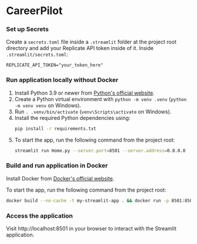# CareerPilot

### Set up Secrets

Create a `secrets.toml` file inside a `.streamlit` folder at the project root directory and add your Replicate API token inside of it. Inside `.streamlit/secrets.toml`:

```
REPLICATE_API_TOKEN="your_token_here"
```

### Run application locally without Docker

1. Install Python 3.9 or newer from [Python's official website](https://www.python.org/downloads/).
2. Create a Python virtual environment with `python -m venv .venv` (`python -m venv venv` on Windows).
3. Run `. .venv/bin/activate` (`venv\Scripts\activate` on Windows).
4. Install the required Python dependencies using:
   ```bash
   pip install -r requirements.txt
   ```
5. To start the app, run the following command from the project root:
   ```bash
   streamlit run Home.py --server.port=8501 --server.address=0.0.0.0
   ```

### Build and run application in Docker

Install Docker from [Docker's official website](https://www.docker.com/products/docker-desktop).

To start the app, run the following command from the project root:

```bash
docker build --no-cache -t my-streamlit-app . && docker run -p 8501:8501 my-streamlit-app
```

### Access the application

Visit http://localhost:8501 in your browser to interact with the Streamlit application.
